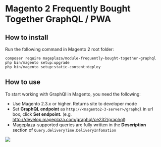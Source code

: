 # Magento 2 Frequently Bought Together GraphQL / PWA

## How to install
Run the following command in Magento 2 root folder:

```
composer require mageplaza/module-frequently-bought-together-graphql
php bin/magento setup:upgrade
php bin/magento setup:static-content:deploy
```

## How to use

To start working with GraphQl in Magento, you need the following:
- Use Magento 2.3.x or higher. Returns site to developer mode
- Set **GraphQL endpoint** as `http://<magento2-3-server>/graphql` in url box, click **Set endpoint**. (e.g. http://develop.mageplaza.com/graphql/ce232/graphql)
- Mageplaza-supported queries are fully written in the **Description** section of `Query.deliveryTime.DeliveryInfomation`

![](https://i.imgur.com/8OW0Y2G.png)
